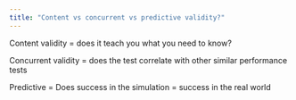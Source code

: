 ```yaml
---
title: "Content vs concurrent vs predictive validity?"
---
```

Content validity = does it teach you what you need to know?

Concurrent validity = does the test correlate with other similar performance tests

Predictive = Does success in the simulation = success in the real world

